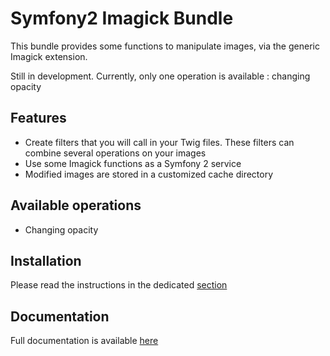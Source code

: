 # Symfony2 Imagick Bundle

This bundle provides some functions to manipulate images, via the generic Imagick extension.

Still in development. Currently, only one operation is available : changing opacity

## Features

- Create filters that you will call in your Twig files. These filters can combine several operations on your images
- Use some Imagick functions as a Symfony 2 service
- Modified images are stored in a customized cache directory

## Available operations

- Changing opacity

## Installation

Please read the instructions in the dedicated [section](https://github.com/pierrerolland/imagick-bundle/blob/master/Resources/doc/index.rst)

## Documentation

Full documentation is available [here](https://github.com/pierrerolland/imagick-bundle/blob/master/Resources/doc/documentation.rst)
